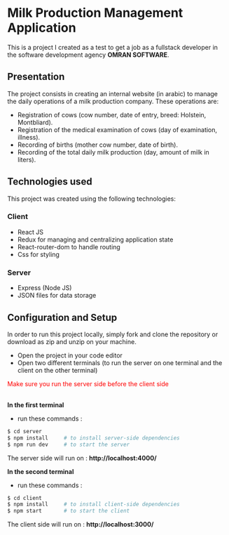 # Milk Production Management Application

This is a project I created as a test to get a job as a fullstack developer in the software development agency **OMRAN SOFTWARE**.

## Presentation

The project consists in creating an internal website (in arabic) to manage the daily operations of a milk production company. These operations are:
- Registration of cows (cow number, date of entry, breed: Holstein, Montbliard).
- Registration of the medical examination of cows (day of examination, illness).
- Recording of births (mother cow number, date of birth).
- Recording of the total daily milk production (day, amount of milk in liters).

## Technologies used

This project was created using the following technologies:

### Client

- React JS
- Redux for managing and centralizing application state
- React-router-dom to handle routing
- Css for styling

### Server

- Express (Node JS)
- JSON files for data storage

## Configuration and Setup

In order to run this project locally, simply fork and clone the repository or download as zip and unzip on your machine.

- Open the project in your code editor
- Open two different terminals (to run the server on one terminal and the client on the other terminal)

<span style="color:red;">
Make sure you run the server side before the client side
</span>
<br/>
<br/>

**In the first terminal**

- run these commands :

```bash
$ cd server
$ npm install     # to install server-side dependencies
$ npm run dev     # to start the server
```
The server side will run on : **http://localhost:4000/**

**In the second terminal**

- run these commands :

```bash
$ cd client
$ npm install     # to install client-side dependencies
$ npm start       # to start the client
```
The client side will run on : **http://localhost:3000/**